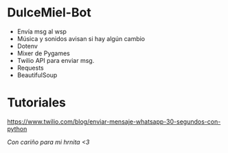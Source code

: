 # DulceMiel-Bot

- Envía msg al wsp
- Música y sonidos avisan si hay algún cambio
- Dotenv
- Mixer de Pygames
- Twilio API para enviar msg.
- Requests
- BeautifulSoup

# Tutoriales
https://www.twilio.com/blog/enviar-mensaje-whatsapp-30-segundos-con-python

*Con cariño para mi hrnita <3*